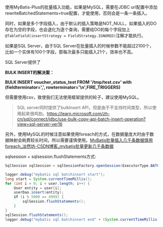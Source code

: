 使用MyBatis-Plus的批量插入功能，如果是MySQL，需要在JDBC url配置中添加rewriteBatchedStatements=true配置，才能使用，否则会是一条一条插入。

同时，如果是多个字段插入，由于默认的插入策略是NOT_NULL，如果插入的DO存在为空的字段，也会退化为逐个查询，需要给DO的每个字段加上`@TableField(insertStrategy = FieldStrategy.IGNORED)`注解才能执行。

如果是SQL Server，由于SQL Server在批量插入的时候参数不能超过2100个，比如一个实体有100个字段，那每次最多只能插入21个，效率也不高。

SQL Server提供了

**BULK INSERT的解决案：**

**BULK INSERT voucher_status_test FROM '/tmp/test.csv'
with (fieldterminator=',', rowterminator='\n',FIRE_TRIGGERS)**

但需要使用csv，致使我们无法使用框架提供的轮子，建议使用MySQL。

> SQL server同时提供了bulkInsert API，但是由于不支持时间类型，所以使用起来很鸡肋。https://learn.microsoft.com/zh-cn/sql/connect/jdbc/use-bulk-copy-api-batch-insert-operation?view=sql-server-ver16

另外，使用MySQL的时候注意如果使用foreach的方式，在数据量庞大时由于数据映射会耗费较长时间，所以需要谨慎使用。[MyBatis批量插入几千条数据慎用foreach_淡然坊-CSDN博客_mybatis批量更新几千条数据](https://blog.csdn.net/huanghanqian/article/details/83177178?utm_medium=distribute.pc_relevant_t0.none-task-blog-2~default~BlogCommendFromMachineLearnPai2~default-1.control&depth_1-utm_source=distribute.pc_relevant_t0.none-task-blog-2~default~BlogCommendFromMachineLearnPai2~default-1.control)



sqlsession + sqlsession.flushStatements方式:

```java
SqlSession sqlSession = sqlSessionFactory.openSession(ExecutorType.BATCH, false);

logger.debug("mybatis sql batchinsert start");
long start = System.currentTimeMillis();
for (int i = 0; i < user.length; i++) {
    User entity = user[i];
    userDao.insert(entity);
    if (i % 5000 == 4999) {
        sqlSession.flushStatements();
    }
}
sqlSession.flushStatements();
logger.debug("mybatis sql batchinsert end" + (System.currentTimeMillis() - start));
```

